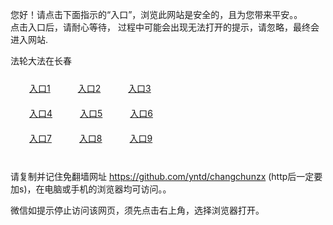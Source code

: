 您好！请点击下面指示的“入口”，浏览此网站是安全的，且为您带来平安。。 <br/>
点击入口后，请耐心等待， 过程中可能会出现无法打开的提示，请忽略，最终会进入网站. </br>

法轮大法在长春<br/>
<div style="padding:10px"><a style="margin:20px" target="_blank" href="https://djngnf4en1yi6.cloudfront.net/2Qpsp?iqifsbsc" id="ccLink1" rel="nofollow">入口1</a> <a target="_blank" style="margin:20px" href="https://d1wysdsk9716zp.cloudfront.net/2Qpsp?hhnzrp" id="ccLink2" rel="nofollow">入口2</a> <a style="margin:20px" target="_blank" href="https://d3833z9brb11hy.cloudfront.net/2Qpsp?ixchbok" id="ccLink3" rel="nofollow">入口3</a></div>

<div style="padding:10px" ><a style="margin:20px" target="_blank" href="https://djngnf4en1yi6.cloudfront.net/2Qpsp?iqifsbsc" id="ccLink4" rel="nofollow">入口4</a> <a style="margin:20px" href="https://d1wysdsk9716zp.cloudfront.net/2Qpsp?hhnzrp" target="_blank" id="ccLink5" rel="nofollow">入口5</a> <a style="margin:20px" href="https://d3833z9brb11hy.cloudfront.net/2Qpsp?ixchbok" target="_blank" id="ccLink6" rel="nofollow">入口6</a></div>

<div style="padding:10px"><a style="margin:20px" target="_blank" href="https://djngnf4en1yi6.cloudfront.net/2Qpsp?iqifsbsc" id="ccLink7" rel="nofollow">入口7</a> <a style="margin:20px" href="https://d1wysdsk9716zp.cloudfront.net/2Qpsp?hhnzrp" target="_blank" id="ccLink8" rel="nofollow">入口8</a> <a style="margin:20px" target="_blank" href="https://d3833z9brb11hy.cloudfront.net/2Qpsp?ixchbok" id="ccLink9" rel="nofollow">入口9</a></div>

<br/>



请复制并记住免翻墙网址 https://github.com/yntd/changchunzx (http后一定要加s)，在电脑或手机的浏览器均可访问。。<br/>

微信如提示停止访问该网页，须先点击右上角，选择浏览器打开。
